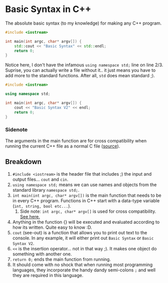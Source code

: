 # Basic Syntax in C++
The absolute basic syntax (to my knowledge) for making any C++ program.

```cpp
#include <iostream>

int main(int argc, char* argv[]) {
	std::cout << "Basic Syntax" << std::endl;	
	return 0;
}
```

Notice here, I don't have the infamous `using namespace std;` line on line 2/3. Suprise, you can actually write a file without it.. it just means you have to add more to the standard functions. After all, `std` does mean standard ;).

```cpp
#include <iostream>

using namespace std;

int main(int argc, char* argv[]) {
	cout << "Basic Syntax V2" << endl;
	return 0;
} 
```

### Sidenote
The arguments in the main function are for cross compatibility when running the current C++ file as a normal C file ([source](https://github.com/hazzaaclark)).

## Breakdown

1. `#include <iostream>` is the header file that includes ;) the input and output files... `cout` and `cin`.
2. `using namespace std;` means we can use names and objects from the standard library `namespace std;`.
3. `int main(int argc, char* argv[])` is the main function that needs to be in every C++ program. Functions in C++ start with a data-type variable (`int, string, bool etc...`).
	1. Side note: `int argc, char* argv[]` is used for cross compatibility. [See here.](#sidenote)
4. Anything in the function {} will be executed and evaluated according to how its written. Quite easy to know :D.
5. `cout` (see-out) is a function that allows you to print out text to the console. In any example, it will either print out `Basic Syntax` or `Basic Syntax V2`.
6. `<<` is the insertion operator... not in that way ;). It makes one object do something with another one.
7. `return 0;` ends the main function from running.  
8. It should come with no shock that when running most programming languages, they incorporate the handy dandy semi-colons `;` and well they are required in this language. 

